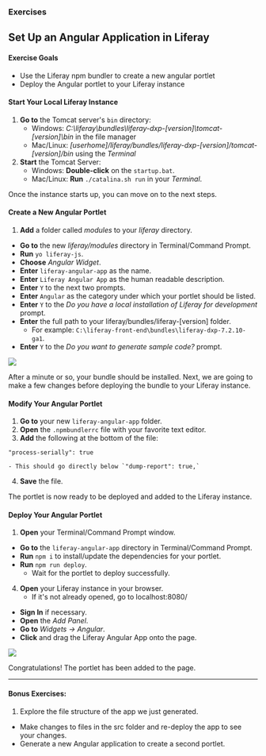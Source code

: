 <h3 class="exercise">Exercises</h3>

## Set Up an Angular Application in Liferay

<div class="ahead">
<h4>Exercise Goals</h4>
<ul>
    <li>Use the Liferay npm bundler to create a new angular portlet</li>
    <li>Deploy the Angular portlet to your Liferay instance</li>
</ul>
</div>

#### Start Your Local Liferay Instance
1. **Go to** the Tomcat server's `bin` directory:
	* Windows: _C:\liferay\bundles\liferay-dxp-[version]\tomcat-[version]\bin_ in the file manager
	* Mac/Linux: _[userhome]/liferay/bundles/liferay-dxp-[version]/tomcat-[version]/bin_ using the _Terminal_
2. **Start** the Tomcat Server:
	* Windows: **Double-click** on the `startup.bat`.  
	* Mac/Linux: **Run** `./catalina.sh run` in your _Terminal_.

Once the instance starts up, you can move on to the next steps.

#### Create a New Angular Portlet
1. **Add** a folder called _modules_ to your _liferay_ directory.
* **Go to** the new _liferay/modules_ directory in Terminal/Command Prompt.
* **Run** `yo liferay-js`.
* **Choose** _Angular Widget_.
* **Enter** `liferay-angular-app` as the name.
* **Enter** `Liferay Angular App` as the human readable description.
* **Enter** `Y` to the next two prompts.
* **Enter** `Angular` as the category under which your portlet should be listed.
* **Enter** `Y` to the _Do you have a local installation of Liferay for development_ prompt.
* **Enter** the full path to your liferay/bundles/liferay-[version] folder.
	- For example: `C:\liferay-front-end\bundles\liferay-dxp-7.2.10-ga1`.
* **Enter** `Y` to the _Do you want to generate sample code?_ prompt.

<img src="../images/exercise-images/npm-install-bundle.png" style="max-width: 80%" />

After a minute or so, your bundle should be installed. Next, we are going to make a few changes before deploying the bundle to your Liferay instance.

#### Modify Your Angular Portlet
1. **Go to** your new `liferay-angular-app` folder.
2. **Open** the `.npmbundlerrc` file with your favorite text editor.
3. **Add** the following at the bottom of the file:
```
"process-serially": true
```
	- This should go directly below `"dump-report": true,`
4. **Save** the file.

The portlet is now ready to be deployed and added to the Liferay instance.

#### Deploy Your Angular Portlet
1. **Open** your Terminal/Command Prompt window.
* **Go to** the `liferay-angular-app` directory in Terminal/Command Prompt.
* **Run** `npm i` to install/update the dependencies for your portlet.
* **Run** `npm run deploy`.
	- Wait for the portlet to deploy successfully.
4. **Open** your Liferay instance in your browser.
	- If it's not already opened, go to localhost:8080/
* **Sign In** if necessary.
* **Open** the _Add Panel_.
* **Go to** _Widgets → Angular_.
* **Click** and drag the Liferay Angular App onto the page.

<img src="../images/exercise-images/angular-app-on-page.png" style="max-width: 80%" />

Congratulations! The portlet has been added to the page.

---

#### Bonus Exercises:
1. Explore the file structure of the app we just generated.
* Make changes to files in the src folder and re-deploy the app to see your changes.
* Generate a new Angular application to create a second portlet.
